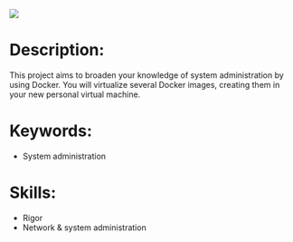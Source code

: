 <p>
  <img src="https://jungleworks.com/wp-content/uploads/2020/01/855.gif"/>
</p>

# Description:
<p>
  This project aims to broaden your knowledge of system administration by using Docker. You will virtualize several Docker images, creating them in your new personal virtual machine.
</p>

# Keywords:
<ul>
  <li>System administration</li>
</ul>

# Skills:
<ul>
  <li>Rigor</li>
  <li>Network & system administration</li>
</ul>
